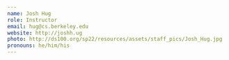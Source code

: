 ```yaml
---
name: Josh Hug
role: Instructor
email: hug@cs.berkeley.edu
website: http://joshh.ug
photo: http://ds100.org/sp22/resources/assets/staff_pics/Josh_Hug.jpg
pronouns: he/him/his
---
```

